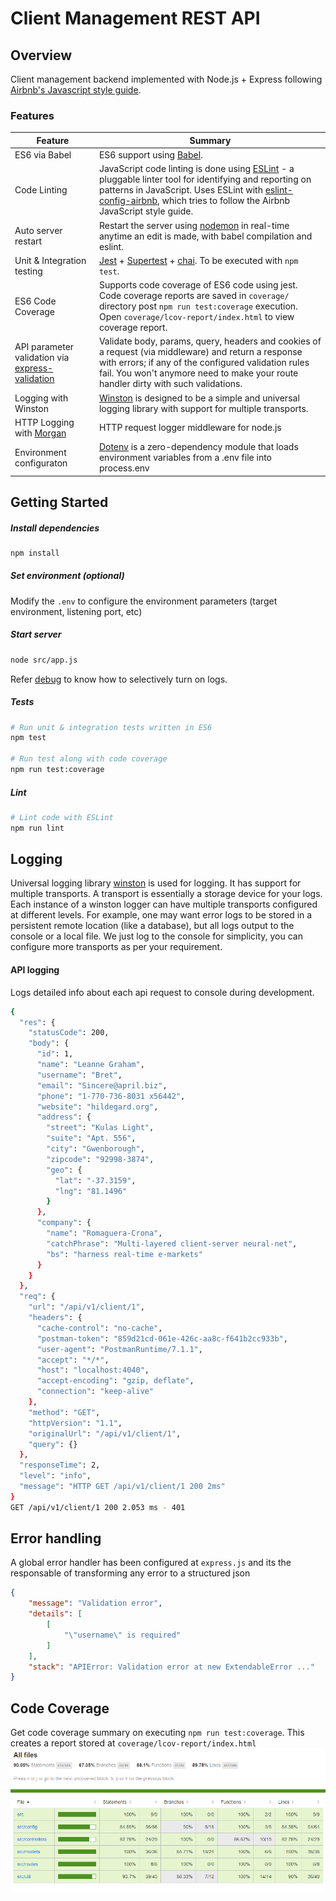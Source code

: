 # Client Management REST API 

## Overview

Client management backend implemented with Node.js + Express following [Airbnb's Javascript style guide](https://github.com/airbnb/javascript).

### Features

| Feature                                | Summary                                                                                                                                                                                                                                                     |
|----------------------------------------|-------------------------------------------------------------------------------------------------------------------------------------------------------------------------------------------------------------------------------------------------------------|
| ES6 via Babel                  	 	     | ES6 support using [Babel](https://babeljs.io/).  |
| Code Linting               			       | JavaScript code linting is done using [ESLint](http://eslint.org) - a pluggable linter tool for identifying and reporting on patterns in JavaScript. Uses ESLint with [eslint-config-airbnb](https://github.com/airbnb/javascript/tree/master/packages/eslint-config-airbnb), which tries to follow the Airbnb JavaScript style guide.                                                                                                |
| Auto server restart                  	 | Restart the server using [nodemon](https://github.com/remy/nodemon) in real-time anytime an edit is made, with babel compilation and eslint.                                                                                                                                                                            |
| Unit & Integration testing            | [Jest](https://www.npmjs.com/package/jest) + [Supertest](https://www.npmjs.com/package/supertest) + [chai](http://www.chaijs.com/). To be executed with `npm test`. |
| ES6 Code Coverage                  | Supports code coverage of ES6 code using jest. Code coverage reports are saved in `coverage/` directory post `npm run test:coverage` execution. Open `coverage/lcov-report/index.html` to view coverage report.                                                                                                                                                                            |
| API parameter validation via [express-validation](https://www.npmjs.com/package/express-validation)           | Validate body, params, query, headers and cookies of a request (via middleware) and return a response with errors; if any of the configured validation rules fail. You won't anymore need to make your route handler dirty with such validations. |
| Logging with Winston                 | [Winston](https://www.npmjs.com/package/winston) is designed to be a simple and universal logging library with support for multiple transports. |
| HTTP Logging with [Morgan](https://www.npmjs.com/package/morgan)             | HTTP request logger middleware for node.js |
| Environment configuraton | [Dotenv](https://www.npmjs.com/package/dotenv) is a zero-dependency module that loads environment variables from a .env file into process.env |


## Getting Started

##### Install dependencies
```sh
npm install
```

##### Set environment (optional)
Modify the `.env` to configure the environment parameters (target environment, listening port, etc)


#####  Start server
```sh
node src/app.js
```
Refer [debug](https://www.npmjs.com/package/debug) to know how to selectively turn on logs.


##### Tests
```sh
# Run unit & integration tests written in ES6 
npm test

# Run test along with code coverage
npm run test:coverage
```

##### Lint
```sh
# Lint code with ESLint
npm run lint
```

## Logging
Universal logging library [winston](https://www.npmjs.com/package/winston) is used for logging. It has support for multiple transports.  A transport is essentially a storage device for your logs. Each instance of a winston logger can have multiple transports configured at different levels. For example, one may want error logs to be stored in a persistent remote location (like a database), but all logs output to the console or a local file. We just log to the console for simplicity, you can configure more transports as per your requirement.

#### API logging
Logs detailed info about each api request to console during development.
```sh
{
  "res": {
    "statusCode": 200,
    "body": {
      "id": 1,
      "name": "Leanne Graham",
      "username": "Bret",
      "email": "Sincere@april.biz",
      "phone": "1-770-736-8031 x56442",
      "website": "hildegard.org",
      "address": {
        "street": "Kulas Light",
        "suite": "Apt. 556",
        "city": "Gwenborough",
        "zipcode": "92998-3874",
        "geo": {
          "lat": "-37.3159",
          "lng": "81.1496"
        }
      },
      "company": {
        "name": "Romaguera-Crona",
        "catchPhrase": "Multi-layered client-server neural-net",
        "bs": "harness real-time e-markets"
      }
    }
  },
  "req": {
    "url": "/api/v1/client/1",
    "headers": {
      "cache-control": "no-cache",
      "postman-token": "859d21cd-061e-426c-aa8c-f641b2cc933b",
      "user-agent": "PostmanRuntime/7.1.1",
      "accept": "*/*",
      "host": "localhost:4040",
      "accept-encoding": "gzip, deflate",
      "connection": "keep-alive"
    },
    "method": "GET",
    "httpVersion": "1.1",
    "originalUrl": "/api/v1/client/1",
    "query": {}
  },
  "responseTime": 2,
  "level": "info",
  "message": "HTTP GET /api/v1/client/1 200 2ms"
}
GET /api/v1/client/1 200 2.053 ms - 401

```
## Error handling
A global error handler has been configured at `express.js` and its the responsable of transforming any error to a structured json  
```json
{
    "message": "Validation error",
    "details": [
        [
            "\"username\" is required"
        ]
    ],
    "stack": "APIError: Validation error at new ExtendableError ..."
}
```


## Code Coverage
Get code coverage summary on executing `npm run test:coverage`. This creates a report stored at `coverage/lcov-report/index.html`
![Code Coverage Text Summary](doc/coverage.png)


